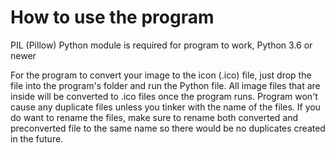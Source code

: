 # How to use the program

PIL (Pillow) Python module is required for program to work,
Python 3.6 or newer

For the program to convert your image to the icon (.ico) file, just drop the file into the program's folder and run the Python file.
All image files that are inside will be converted to .ico files once the program runs.
Program won't cause any duplicate files unless you tinker with the name of the files. If you do want to rename the files, make sure to rename both converted and preconverted file to the same name so there would be no duplicates created in the future.

